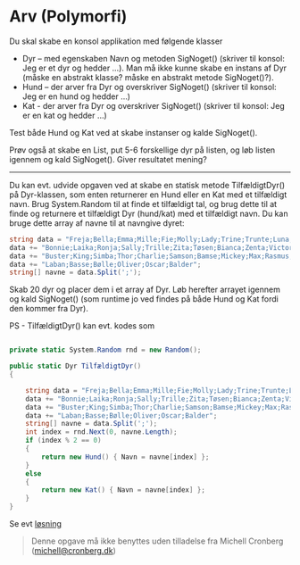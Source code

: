 ﻿# Arv (Polymorfi)

Du skal skabe en konsol applikation med følgende klasser

* Dyr – med egenskaben Navn og metoden SigNoget() (skriver til konsol: Jeg er et dyr og hedder …). Man må ikke kunne skabe en instans af Dyr (måske en abstrakt klasse? måske en abstrakt metode SigNoget()?).
* Hund – der arver fra Dyr og overskriver SigNoget() (skriver til konsol: Jeg er en hund og hedder …)
* Kat - der arver fra Dyr og overskriver SigNoget() (skriver til konsol: Jeg er en kat og hedder …)

Test både Hund og Kat ved at skabe instanser og kalde SigNoget().

Prøv også at skabe en List<Dyr>, put 5-6 forskellige dyr på listen, og løb listen igennem og kald SigNoget(). Giver resultatet mening?

-------------------

Du kan evt. udvide opgaven ved at skabe en statisk metode TilfældigtDyr() på Dyr-klassen, som enten returnerer en Hund eller en Kat med et tilfældigt navn. Brug System.Random til at finde et tilfældigt tal, og brug dette til at finde og returnere et tilfældigt Dyr (hund/kat) med et tilfældigt navn. 
Du kan bruge dette array af navne til at navngive dyret:

```csharp
string data = "Freja;Bella;Emma;Mille;Fie;Molly;Lady;Trine;Trunte;Luna;Amanda;";
data += "Bonnie;Laika;Ronja;Sally;Trille;Zita;Tøsen;Bianca;Zenta;Victor;Buller;";
data += "Buster;King;Simba;Thor;Charlie;Samson;Bamse;Mickey;Max;Rasmus;Sofus;Anton;";
data += "Laban;Basse;Bølle;Oliver;Oscar;Balder";
string[] navne = data.Split(';');
```

Skab 20 dyr og placer dem i et array af Dyr. Løb herefter arrayet igennem og kald SigNoget() (som runtime jo ved findes på både Hund og Kat fordi den kommer fra Dyr).

PS - TilfældigtDyr() kan evt. kodes som

```csharp

private static System.Random rnd = new Random();

public static Dyr TilfældigtDyr()
{

	string data = "Freja;Bella;Emma;Mille;Fie;Molly;Lady;Trine;Trunte;Luna;Amanda;";
	data += "Bonnie;Laika;Ronja;Sally;Trille;Zita;Tøsen;Bianca;Zenta;Victor;Buller;";
	data += "Buster;King;Simba;Thor;Charlie;Samson;Bamse;Mickey;Max;Rasmus;Sofus;Anton;";
	data += "Laban;Basse;Bølle;Oliver;Oscar;Balder";
	string[] navne = data.Split(';');    
	int index = rnd.Next(0, navne.Length);
    if (index % 2 == 0)
    {
        return new Hund() { Navn = navne[index] };
    }
    else
    {
        return new Kat() { Navn = navne[index] };
    }
}
```

Se evt [løsning](https://github.com/devcronberg/undervisning-cs-opgaver/blob/master/arv-polymorfi-dyr/Program.cs)

<!-- footerstart -->
> Denne opgave må ikke benyttes uden tilladelse fra Michell Cronberg (michell@cronberg.dk)
<!-- footerslut -->
